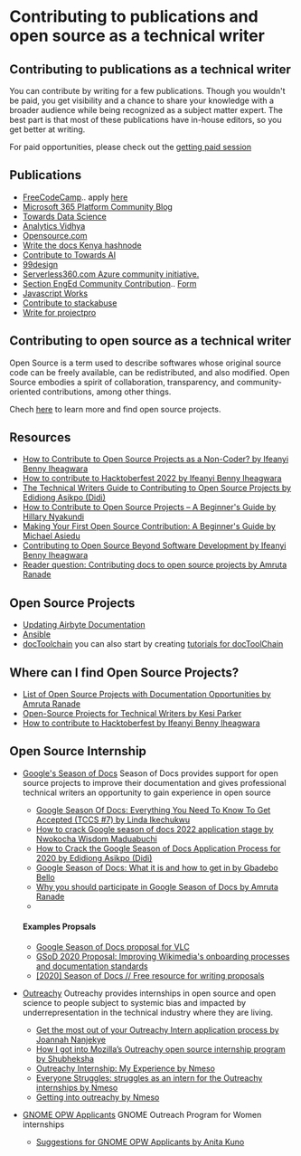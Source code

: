 
# Contributing to publications and open source as a technical writer


## Contributing to publications as a technical writer

You can contribute by writing for a few publications. Though you wouldn't be paid, you get visibility and a chance to share your knowledge with a broader audience while being recognized as a subject matter expert. The best part is that most of these publications have in-house editors, so you get better at writing. 

For paid opportunities, please check out the [getting paid session](https://github.com/Bennykillua/Getting-started-in-Technical-Writing/blob/main/README.md)

## Publications
- [FreeCodeCamp](https://www.freecodecamp.org/news/how-to-write-for-freecodecamp/).. apply [here](https://www.freecodecamp.org/news/developer-news-style-guide/)
- [Microsoft 365 Platform Community Blog](https://pnp.github.io/blog/post/contribute-blog/)
- [Towards Data Science](https://towardsdatascience.com/questions-96667b06af5)
- [Analytics Vidhya](https://medium.com/analytics-vidhya/why-write-for-analytics-vidhya-6c7ea8f0aeef)
- [Opensource.com](https://opensource.com/writers)
- [Write the docs Kenya hashnode](https://drive.google.com/drive/folders/1ejHyEvkJCfnvQ3T9sSdHqElI8JxBfczM)
- [Contribute to Towards AI](https://contribute.towardsai.net/)
- [99design](https://99designs.com/blog/write-for-us/)
- [Serverless360.com Azure community initiative.](https://www.serverlessnotes.com/docs/interested-to-contribute)
- [Section EngEd Community Contribution](https://github.com/Bennykillua/engineering-education).. [Form](https://docs.google.com/forms/d/e/1FAIpQLSfTbj3kqvEJEb5RLjqJurfbHa8ckzQx0CjRzaizblue9ZOK5A/viewform?usp=sf_link)
- [Javascript Works](https://javascript.works-hub.com/learn/write-content-for-javascript-works-fe7a7)
- [Contribute to stackabuse](https://stackabuse.com/)
- [Write for projectpro](https://www.projectpro.io/write-for-projectpro)

## Contributing to open source as a technical writer

Open Source is a term used to describe softwares whose original source code can be freely available, can be redistributed, and also modified. Open Source embodies a spirit of collaboration, transparency, and community-oriented contributions, among other things.

Chech [here](https://benny.hashnode.dev/how-to-contribute-to-open-source-projects-as-a-non-coder#:~:text=you%20to%20contribute.-,Open%20Source,-Projects) to learn more and find open source projects.

## Resources

- [How to Contribute to Open Source Projects as a Non-Coder? by Ifeanyi Benny Iheagwara](https://benny.hashnode.dev/how-to-contribute-to-open-source-projects-as-a-non-coder)
- [How to contribute to Hacktoberfest 2022 by Ifeanyi Benny Iheagwara](https://opensource.com/article/22/10/how-to-contribute-hacktoberfest)
- [The Technical Writers Guide to Contributing to Open Source Projects by Edidiong Asikpo (Didi)](https://edidiongasikpo.com/the-technical-writers-guide-to-contributing-to-open-source-projects)
- [How to Contribute to Open Source Projects – A Beginner's Guide by Hillary Nyakundi](https://www.freecodecamp.org/news/how-to-contribute-to-open-source-projects-beginners-guide/)
- [Making Your First Open Source Contribution: A Beginner's Guide by Michael Asiedu](https://www.michaelasiedu.com/making-your-first-open-source-contribution-a-beginners-guide)
- [Contributing to Open Source Beyond Software Development by Ifeanyi Benny Iheagwara](https://klarasystems.com/articles/contributing-to-open-source-beyond-software-development/)
- [Reader question: Contributing docs to open source projects by Amruta Ranade](https://amrutaranade.com/2018/06/17/reader-question-contributing-docs-to-open-source-projects/)


## Open Source Projects
- [Updating Airbyte Documentation](https://docs.airbyte.com/contributing-to-airbyte/updating-documentation/) 
- [Ansible](https://github.com/ansible/ansible/issues?q=is%3Aissue+is%3Aopen+label%3Adocs)
- [docToolchain](https://github.com/docToolchain/docToolchain/issues) you can also start by creating [tutorials for docToolChain](https://github.com/docToolchain/tutorials)

## Where can I find Open Source Projects?
- [List of Open Source Projects with Documentation Opportunities by Amruta Ranade](https://amrutaranade.com/2018/03/21/list-of-open-source-projects-that-accept-docs-contributions/)
- [Open-Source Projects for Technical Writers by Kesi Parker](https://medium.com/technical-writing-is-easy/open-source-projects-for-technical-writers-de53fb3dd4c9)
- [How to contribute to Hacktoberfest by Ifeanyi Benny Iheagwara](https://opensource.com/article/22/10/how-to-contribute-hacktoberfest?sc_cid=7016000000127ECAAY)

## Open Source Internship

- [Google's Season of Docs](https://developers.google.com/season-of-docs)
  Season of Docs provides support for open source projects to improve their documentation and gives professional technical writers an opportunity to gain experience in open source
     - [Google Season Of Docs: Everything You Need To Know To Get Accepted (TCCS #7) by Linda Ikechukwu](https://www.everythingtechnicalwriting.com/get-into-google-season-of-docs/)
     - [How to crack Google season of docs 2022 application stage by Nwokocha Wisdom Maduabuchi](https://wise4rmgodadmob.medium.com/how-to-crack-google-season-of-docs-2022-application-stage-ee248c8425de)
     - [How to Crack the Google Season of Docs Application Process for 2020 by Edidiong Asikpo (Didi)](https://edidiongasikpo.com/how-to-crack-the-google-season-of-docs-application-process-for-2020)
     - [Google Season of Docs: What it is and how to get in by Gbadebo Bello ](https://docs.google.com/presentation/d/1An3Y2hWmbJnRUcJ8Vn17dIM4lXUvziOqooBx64e-WKE/edit#slide=id.g11a712d418c_1_6)
     - [Why you should participate in Google Season of Docs by Amruta Ranade](https://amrutaranade.com/2019/05/10/why-you-should-participate-in-google-season-of-docs/)
     - 
     #### Examples Propsals
     - [Google Season of Docs proposal for VLC](https://docs.google.com/document/d/1sjHn5OGVZB0EbWHFL9_9Ty63oCF2itlYww2bf9Qhwtc/edit)
     - [GSoD 2020 Proposal: Improving Wikimedia's onboarding processes and documentation standards](https://phabricator.wikimedia.org/T255360)
     - [[2020] Season of Docs // Free resource for writing proposals](https://techwriting.ck.page/writing-proposals)
    


- [Outreachy](https://www.outreachy.org/) 
 Outreachy provides internships in open source and open science to people subject to systemic bias and impacted by underrepresentation in the technical industry where they are living.
    - [Get the most out of your Outreachy Intern application process by Joannah Nanjekye](https://www.freecodecamp.org/news/get-the-most-out-of-your-outreachy-application-process-937d4a8ab4bf)
    - [How I got into Mozilla’s Outreachy open source internship program by Shubheksha](https://www.freecodecamp.org/news/outreachy-what-how-why-4fb60d10a228)
    - [Outreachy Internship: My Experience by Nmeso](https://medium.com/@nmesoegwuekwe/outreachy-internship-my-experience-aecb3fb2791b)
    - [Everyone Struggles: struggles as an intern for the Outreachy internships by Nmeso](https://medium.com/@nmesoegwuekwe/everyone-struggles-c8c33233a764)
    - [Getting into outreachy by Nmeso](https://nmesoegwuekwe.github.io/getting-into-outreachy/)
    


- [GNOME OPW Applicants](https://wiki.gnome.org/GnomeWomen/OutreachProgram2012#Outreach_Program_for_Women) GNOME Outreach Program for Women internships
  - [Suggestions for GNOME OPW Applicants by Anita Kuno](https://web.archive.org/web/20130410022646/http://anteaya.info/blog/2013/03/29/suggestions-for-gnome-opw-applicants/)

